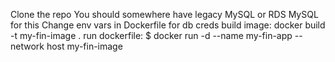 Clone the repo
You should somewhere have legacy MySQL or RDS MySQL for this
Change env vars in Dockerfile for db creds
build image: docker build -t my-fin-image .
run dockerfile: $ docker run -d --name my-fin-app --network host my-fin-image